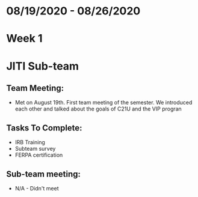 # 08/19/2020 - 08/26/2020
# Week 1
# JITI Sub-team

## Team Meeting:
  - Met on August 19th. First team meeting of the semester. We introduced each other and talked about the goals of C21U and
    the VIP progran

## Tasks To Complete:
  - IRB Training
  - Subteam survey
  - FERPA certification
  
## Sub-team meeting:
  - N/A - Didn't meet
